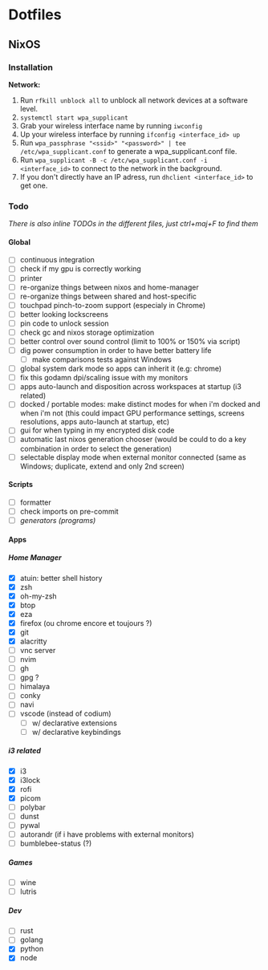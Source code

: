 # Dotfiles

## NixOS

### Installation

**Network:**
1. Run `rfkill unblock all` to unblock all network devices at a software level.
2. `systemctl start wpa_supplicant`
3. Grab your wireless interface name by running `iwconfig`
4. Up your wireless interface by running `ifconfig <interface_id> up`
5. Run `wpa_passphrase "<ssid>" "<password>" | tee /etc/wpa_supplicant.conf` to generate a wpa_supplicant.conf file.
6. Run `wpa_supplicant -B -c /etc/wpa_supplicant.conf -i <interface_id>` to connect to the network in the background.
7. If you don't directly have an IP adress, run `dhclient <interface_id>` to get one.

### Todo

*There is also inline TODOs in the different files, just ctrl+maj+F to find them*

#### Global

- [ ] continuous integration
- [ ] check if my gpu is correctly working
- [ ] printer
- [ ] re-organize things between nixos and home-manager
- [ ] re-organize things between shared and host-specific
- [ ] touchpad pinch-to-zoom support (especialy in Chrome)
- [ ] better looking lockscreens
- [ ] pin code to unlock session
- [ ] check gc and nixos storage optimization
- [ ] better control over sound control (limit to 100% or 150% via script)
- [ ] dig power consumption in order to have better battery life
    - [ ] make comparisons tests against Windows 
- [ ] global system dark mode so apps can inherit it (e.g: chrome)
- [ ] fix this godamn dpi/scaling issue with my monitors
- [ ] apps auto-launch and disposition across workspaces at startup (i3 related)
- [ ] docked / portable modes: make distinct modes for when i'm docked and when i'm not (this could impact GPU performance settings, screens resolutions, apps auto-launch at startup, etc)
- [ ] gui for when typing in my encrypted disk code
- [ ] automatic last nixos generation chooser (would be could to do a key combination in order to select the generation)
- [ ] selectable display mode when external monitor connected (same as Windows; duplicate, extend and only 2nd screen)

#### Scripts

- [ ] formatter
- [ ] check imports on pre-commit
- [ ] *generators (programs)*

#### Apps

##### Home Manager

- [x] atuin: better shell history
- [x] zsh
- [x] oh-my-zsh
- [x] btop
- [x] eza
- [x] firefox (ou chrome encore et toujours ?)
- [x] git
- [x] alacritty
- [ ] vnc server
- [ ] nvim
- [ ] gh
- [ ] gpg ?
- [ ] himalaya
- [ ] conky
- [ ] navi
- [ ] vscode (instead of codium)
    - [ ] w/ declarative extensions
    - [ ] w/ declarative keybindings 

##### i3 related
- [x] i3
- [x] i3lock
- [x] rofi
- [x] picom
- [ ] polybar
- [ ] dunst
- [ ] pywal
- [ ] autorandr (if i have problems with external monitors)
- [ ] bumblebee-status (?)

##### Games
- [ ] wine
- [ ] lutris

##### Dev
- [ ] rust
- [ ] golang
- [x] python
- [x] node